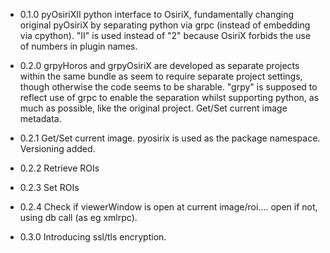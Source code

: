 * 0.1.0
pyOsiriXII python interface to OsiriX, fundamentally changing original pyOsiriX by separating python via grpc (instead of embedding via cpython).
"II" is used instead of "2" because OsiriX forbids the use of numbers in plugin names.

* 0.2.0
grpyHoros and grpyOsiriX are developed as separate projects within the same bundle as seem to require separate project settings, though otherwise the code seems to be sharable.
"grpy" is supposed to reflect use of grpc to enable the separation whilst supporting python, as much as possible, like the original project. Get/Set current image metadata.
* 0.2.1
Get/Set current image. pyosirix is used as the package namespace. Versioning added.
* 0.2.2
Retrieve ROIs
* 0.2.3
Set ROIs
* 0.2.4
Check if viewerWindow is open at current image/roi.... open if not, using db call (as eg xmlrpc).

* 0.3.0
Introducing ssl/tls encryption.
